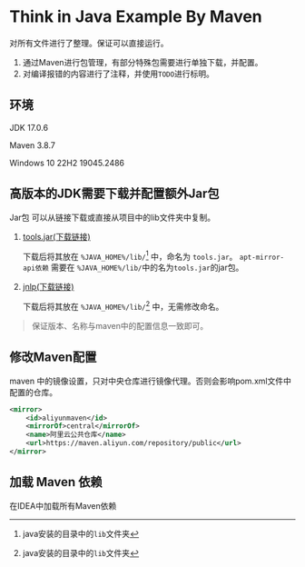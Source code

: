 #  Think in Java Example By Maven

对所有文件进行了整理。保证可以直接运行。

1. 通过Maven进行包管理，有部分特殊包需要进行单独下载，并配置。
2. 对编译报错的内容进行了注释，并使用`TODO`进行标明。

## 环境

JDK 17.0.6

Maven 3.8.7

Windows 10 22H2 19045.2486

## 高版本的JDK需要下载并配置额外Jar包

Jar包 可以从链接下载或直接从项目中的lib文件夹中复制。

1. [tools.jar(下载链接)](http://www.java2s.com/Code/Jar/t/Downloadtools21jar.htm) 

    下载后将其放在 `%JAVA_HOME%/lib/`[^1] 中，命名为 `tools.jar`。
    `apt-mirror-api依赖` 需要在 `%JAVA_HOME%/lib/`中的名为`tools.jar`的jar包。

2. [jnlp(下载链接)](http://repo.anahata.uno/artifactory/anahata-public/javax/jnlp/jnlp/7.0/jnlp-7.0.jar)

    下载后将其放在 `%JAVA_HOME%/lib/`[^1] 中，无需修改命名。

> 保证版本、名称与maven中的配置信息一致即可。

[^1]:java安装的目录中的`lib`文件夹
## 修改Maven配置

maven 中的镜像设置，只对中央仓库进行镜像代理。否则会影响pom.xml文件中配置的仓库。

```xml
<mirror>
    <id>aliyunmaven</id>
    <mirrorOf>central</mirrorOf>
    <name>阿里云公共仓库</name>
    <url>https://maven.aliyun.com/repository/public</url>
</mirror>
```

## 加载 Maven 依赖

在IDEA中加载所有Maven依赖
